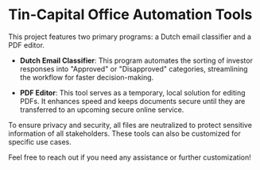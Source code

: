 # Tin-Capital Office Automation Tools

This project features two primary programs: a Dutch email classifier and a PDF editor.

- **Dutch Email Classifier**: This program automates the sorting of investor responses into "Approved" or "Disapproved" categories, streamlining the workflow for faster decision-making.
  
- **PDF Editor**: This tool serves as a temporary, local solution for editing PDFs. It enhances speed and keeps documents secure until they are transferred to an upcoming secure online service.

To ensure privacy and security, all files are neutralized to protect sensitive information of all stakeholders. These tools can also be customized for specific use cases.

Feel free to reach out if you need any assistance or further customization!
